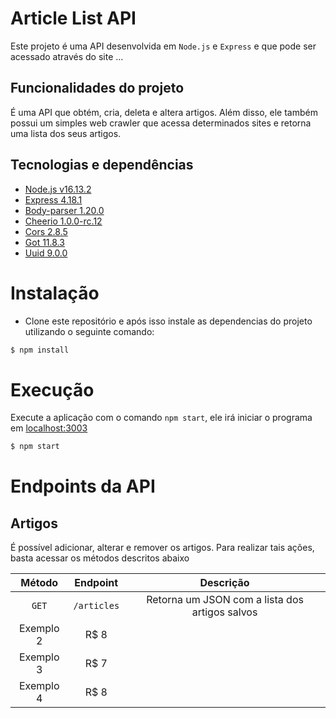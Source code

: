 # Article List API

Este projeto é uma API desenvolvida em `Node.js` e `Express` e que pode ser acessado através do site ...

## Funcionalidades do projeto

É uma API que obtém, cria, deleta e altera artigos. Além disso, ele também possui um simples web crawler que acessa determinados sites e retorna uma lista dos seus artigos.

## Tecnologias e dependências

- [Node.js v16.13.2](https://nodejs.org/en/)
- [Express 4.18.1](https://expressjs.com/pt-br/)
- [Body-parser 1.20.0](https://www.npmjs.com/package/body-parser)
- [Cheerio 1.0.0-rc.12](https://cheerio.js.org)
- [Cors 2.8.5](https://www.npmjs.com/package/cors)
- [Got 11.8.3](https://www.npmjs.com/package/got)
- [Uuid 9.0.0](https://www.npmjs.com/package/uuid)

# Instalação

- Clone este repositório e após isso instale as dependencias do projeto utilizando o seguinte comando:

```sh
$ npm install
```

# Execução

Execute a aplicação com o comando `npm start`, ele irá iniciar o programa em [localhost:3003](http://localhost:3000)

```sh
$ npm start
```

# Endpoints da API

## Artigos

É possível adicionar, alterar e remover os artigos. Para realizar tais ações, basta acessar os métodos descritos abaixo

Método    | Endpoint | Descrição
:-------: | :------: | :------:
  `GET`   | `/articles` | Retorna um JSON com a lista dos artigos salvos
Exemplo 2 | R$ 8
Exemplo 3 | R$ 7
Exemplo 4 | R$ 8
